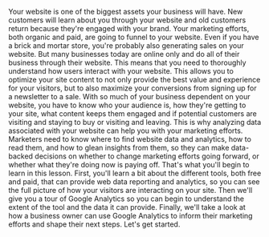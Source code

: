 
Your website is one of the biggest assets your business will have. New customers will learn about you through your website and old customers return because they're engaged with your brand. Your marketing efforts, both organic and paid, are going to funnel to your website. Even if you have a brick and mortar store, you're probably also generating sales on your website. But many businesses today are online only and do all of their business through their website. This means that you need to thoroughly understand how users interact with your website. This allows you to optimize your site content to not only provide the best value and experience for your visitors, but to also maximize your conversions from signing up for a newsletter to a sale. With so much of your business dependent on your website, you have to know who your audience is, how they're getting to your site, what content keeps them engaged and if potential customers are visiting and staying to buy or visiting and leaving. This is why analyzing data associated with your website can help you with your marketing efforts. Marketers need to know where to find website data and analytics, how to read them, and how to glean insights from them, so they can make data-backed decisions on whether to change marketing efforts going forward, or whether what they're doing now is paying off. That's what you'll begin to learn in this lesson. First, you'll learn a bit about the different tools, both free and paid, that can provide web data reporting and analytics, so you can see the full picture of how your visitors are interacting on your site. Then we'll give you a tour of Google Analytics so you can begin to understand the extent of the tool and the data it can provide. Finally, we'll take a look at how a business owner can use Google Analytics to inform their marketing efforts and shape their next steps. Let's get started.